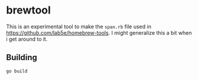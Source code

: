 # brewtool

This is an experimental tool to make the `span.rb` file used in
<https://github.com/lab5e/homebrew-tools>. I might generalize this
a bit when i get around to it.

## Building

```shell
go build
```

